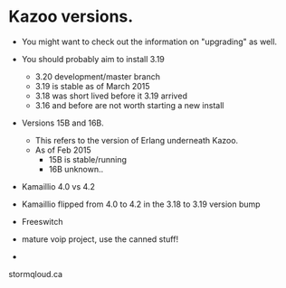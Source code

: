 # Kazoo versions.

* You might want to check out the information on "upgrading" as well.

* You should probably aim to install 3.19
  * 3.20 development/master branch
  * 3.19 is stable as of March 2015
  * 3.18 was short lived before it 3.19 arrived
  * 3.16 and before are not worth starting a new install


* Versions 15B and 16B.
  * This refers to the version of Erlang underneath Kazoo.
  * As of Feb 2015
    * 15B is stable/running 
    * 16B unknown..
    

* Kamaillio 4.0 vs 4.2
 * Kamaillio flipped from 4.0 to 4.2 in the 3.18 to 3.19 version bump
 
* Freeswitch
 * mature voip project, use the canned stuff!
 * 

stormqloud.ca
